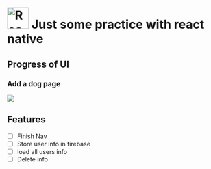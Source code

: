 # <img src="https://cdn.freebiesupply.com/logos/large/2x/react-1-logo-png-transparent.png" alt="React Logo" width="50" height="50"> Just some practice with react native 




## Progress of UI
### Add a dog page
<img src="https://media.discordapp.net/attachments/1070139130081706068/1110801091190337596/IMG_3263.png?width=220&height=476" >


## Features 
- [ ] Finish Nav
- [ ] Store user info in firebase
- [ ] load all users info 
- [ ] Delete info 

